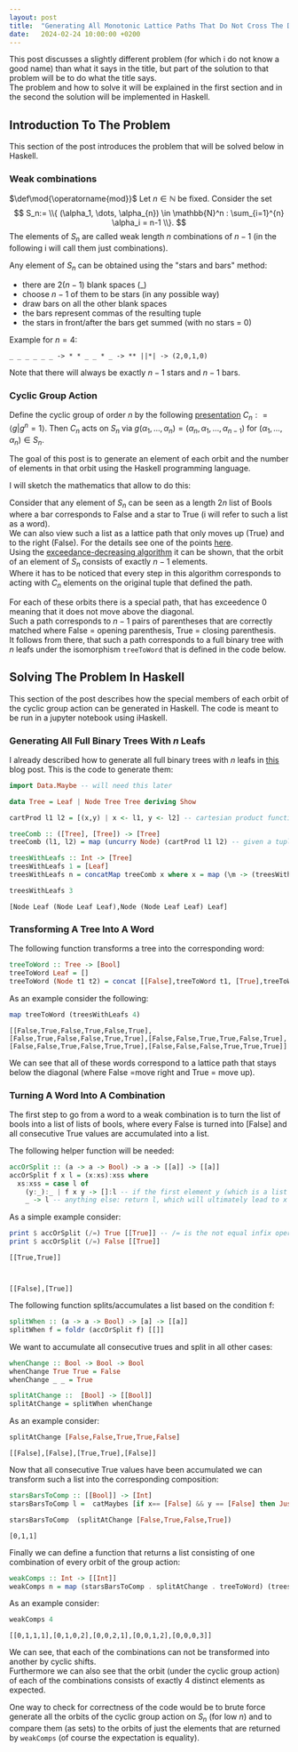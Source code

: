 ```yaml
---
layout: post
title:  "Generating All Monotonic Lattice Paths That Do Not Cross The Diagonal In Haskell"
date:   2024-02-24 10:00:00 +0200
---
```


This post discusses a slightly different problem (for which i do not know a good name) than what it says in the title, 
but part of the solution to that problem will be to do what the title says.  
The problem and how to solve it will be explained in the first section and in the second the solution will be implemented in Haskell.

## Introduction To The Problem

This section of the post introduces the problem that will be solved below in Haskell.

### Weak combinations

$\def\mod{\operatorname{mod}}$
Let $n \in \mathbb{N}$ be fixed. Consider the set 
$$
S_n:= \\{ (\alpha_1, \dots, \alpha_{n}) \in \mathbb{N}^n : \sum_{i=1}^{n} \alpha_i = n-1 \\}.
$$
The elements of $S_n$ are called weak length $n$ combinations of $n-1$ (in the following i will call them just combinations). 

Any element of $S_n$ can be obtained using the "stars and bars" method:
- there are $2(n-1)$ blank spaces (_)
- choose $n-1$ of them to be stars (in any possible way)
- draw bars on all the other blank spaces
- the bars represent commas of the resulting tuple
- the stars in front/after the bars get summed (with no stars = 0)

Example for $n=4$:

```
_ _ _ _ _ _ -> * * _ _ * _ -> ** ||*| -> (2,0,1,0)
```

Note that there will always be exactly $n-1$ stars and $n-1$ bars.

### Cyclic Group Action

Define the cyclic group of order $n$ by the following [presentation]([https://en.wikipedia.org/wiki/Presentation_of_a_group]) $C_n : = \langle g | g^n = 1 \rangle$.
Then $C_n$ acts on $S_n$ via $g (\alpha_1, \dots, \alpha_n) = (\alpha_n , \alpha_1, \dots, \alpha_{n-1})$
for $(\alpha_1, \dots, \alpha_n) \in S_n$.

The goal of this post is to generate an element of each orbit and the number of elements in that orbit using the Haskell programming language.

I will sketch the mathematics that allow to do this:

Consider that any element of $S_n$ can be seen as a length $2n$ list of Bools where a bar
corresponds to False and a star to True (i will refer to such a list as a word).  
We can also view such a list as a lattice path that only moves up (True) and to the right (False).
For the details see one of the points [here](https://en.wikipedia.org/wiki/Catalan_number#Applications_in_combinatorics).  
Using the [exceedance-decreasing algorithm](https://en.wikipedia.org/wiki/Catalan_number#Third_proof) it can be shown, that the orbit of an element of $S_n$
consists of exactly $n-1$ elements.  
Where it has to be noticed that every step in this algorithm corresponds to acting with $C_n$ elements on the original tuple that defined the path.

For each of these orbits there is a special path, that has exceedence 0 meaning that it does not move above the diagonal.  
Such a path corresponds to $n-1$ pairs of parentheses that are correctly matched where False = opening parenthesis, True = closing parenthesis.  
It follows from there, that such a path corresponds to a full binary tree with $n$ leafs under the isomorphism ```treeToWord``` that is defined in the code below.

## Solving The Problem In Haskell

This section of the post describes how the special members of each orbit of the cyclic group action can be generated in Haskell.
The code is meant to be run in a jupyter notebook using iHaskell.

### Generating All Full Binary Trees With $n$ Leafs

I already described how to generate all full binary trees with $n$ leafs in [this](https://jd11111.github.io/2024/02/18/FullBinTrees.html) blog post.
This is the code to generate them:


```haskell
import Data.Maybe -- will need this later
```


```haskell
data Tree = Leaf | Node Tree Tree deriving Show
```


```haskell
cartProd l1 l2 = [(x,y) | x <- l1, y <- l2] -- cartesian product function, will be used to generate all combinations of left/right subtrees
```


```haskell
treeComb :: ([Tree], [Tree]) -> [Tree]
treeComb (l1, l2) = map (uncurry Node) (cartProd l1 l2) -- given a tuple of list of trees, generate all combinations and create trees by taking the combinations as left/right subtree
```


```haskell
treesWithLeafs :: Int -> [Tree]
treesWithLeafs 1 = [Leaf]
treesWithLeafs n = concatMap treeComb x where x = map (\m -> (treesWithLeafs m, treesWithLeafs (n-m)) ) [0.. n-1]
```


```haskell
treesWithLeafs 3
```


    [Node Leaf (Node Leaf Leaf),Node (Node Leaf Leaf) Leaf]


### Transforming A Tree Into A Word

The following function transforms a tree into the corresponding word:


```haskell
treeToWord :: Tree -> [Bool]
treeToWord Leaf = []
treeToWord (Node t1 t2) = concat [[False],treeToWord t1, [True],treeToWord t2]
```

As an example consider the following:


```haskell
map treeToWord (treesWithLeafs 4)
```


    [[False,True,False,True,False,True],[False,True,False,False,True,True],[False,False,True,True,False,True],[False,False,True,False,True,True],[False,False,False,True,True,True]]


We can see that all of these words correspond to a lattice path that stays below the diagonal (where False =move right and True = move up).

### Turning A Word Into A Combination

The first step to go from a word to a weak combination is to turn the list of bools into a list of lists of bools, where every False is turned into [False]
and all consecutive True values are accumulated into a list.

The following helper function will be needed:


```haskell
accOrSplit :: (a -> a -> Bool) -> a -> [[a]] -> [[a]]
accOrSplit f x l = (x:xs):xss where
  xs:xss = case l of
    (y:_):_ | f x y -> []:l -- if the first element y (which is a list itself) of l is not the empty list and f x y is true, then return []:l which will ultimately lead to the singleton [x] being prepended to l
    _ -> l -- anything else: return l, which will ultimately lead to x being prepended to the first element (list) of l
```

As a simple example consider:


```haskell
print $ accOrSplit (/=) True [[True]] -- /= is the not equal infix operator
print $ accOrSplit (/=) False [[True]]
```


    [[True,True]]



    [[False],[True]]


The following function splits/accumulates a list based on the condition f:


```haskell
splitWhen :: (a -> a -> Bool) -> [a] -> [[a]]
splitWhen f = foldr (accOrSplit f) [[]]
```

We want to accumulate all consecutive trues and split in all other cases:


```haskell
whenChange :: Bool -> Bool -> Bool
whenChange True True = False
whenChange _ _ = True
```


```haskell
splitAtChange ::  [Bool] -> [[Bool]]
splitAtChange = splitWhen whenChange
```

As an example consider:


```haskell
splitAtChange [False,False,True,True,False]
```


    [[False],[False],[True,True],[False]]


Now that all consecutive True values have been accumulated we can transform such a list into the corresponding composition:


```haskell
starsBarsToComp :: [[Bool]] -> [Int]
starsBarsToComp l =  catMaybes [if x== [False] && y == [False] then Just 0 else if x== [False] then Just (length y) else Nothing  |(x,y) <- zippedL] where zippedL = zip l2 (tail l2) where l2 = [False]:l++[[False]]
```


```haskell
starsBarsToComp  (splitAtChange [False,True,False,True])
```


    [0,1,1]


Finally we can define a function that returns a list consisting of one combination of every orbit of the group action:


```haskell
weakComps :: Int -> [[Int]]
weakComps n = map (starsBarsToComp . splitAtChange . treeToWord) (treesWithLeafs n)
```

As an example consider:


```haskell
weakComps 4
```


    [[0,1,1,1],[0,1,0,2],[0,0,2,1],[0,0,1,2],[0,0,0,3]]


We can see, that each of the combinations can not be transformed into another by cyclic shifts.  
Furthermore we can also see that the orbit (under the cyclic group action) of each of the combinations consists of exactly 4 distinct elements as expected.

One way to check for correctness of the code would be to brute force generate all the orbits of the cyclic group action on $S_n$ (for low $n$)
and to compare them (as sets) to the orbits of just the elements that are returned by ```weakComps``` (of course the expectation is equality).
